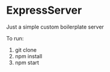 # ExpressServer
Just a simple custom boilerplate server

To run: 
1. git clone
2. npm install
3. npm start
